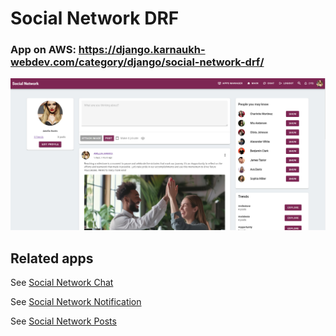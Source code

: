# Social Network DRF

### App on AWS: <https://django.karnaukh-webdev.com/category/django/social-network-drf/>

![Social Network screenshot](https://github.com/SerhiiKarnaukh/test-applications-manager/blob/main/portfolio/apps/social_profiles/social_network_main.jpg)

## Related apps

See [Social Network Chat](https://github.com/SerhiiKarnaukh/test-applications-manager/tree/main/portfolio/apps/social_chat)

See [Social Network Notification](https://github.com/SerhiiKarnaukh/test-applications-manager/tree/main/portfolio/apps/social_notification)

See [Social Network Posts](https://github.com/SerhiiKarnaukh/test-applications-manager/tree/main/portfolio/apps/social_posts)
